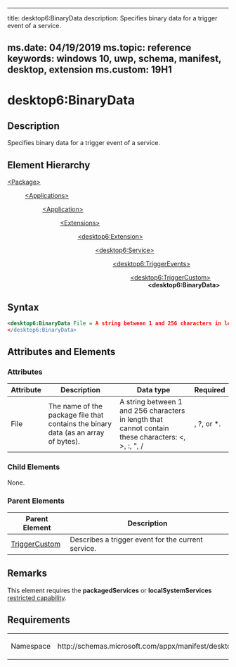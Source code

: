 ﻿---

title: desktop6:BinaryData
description: Specifies binary data for a trigger event of a service.

ms.date: 04/19/2019
ms.topic: reference
keywords: windows 10, uwp, schema, manifest, desktop, extension 
ms.custom: 19H1
---

# desktop6:BinaryData

## Description

Specifies binary data for a trigger event of a service.

## Element Hierarchy
<dl>
<dt><a href="element-package.md">&lt;Package&gt;</a></dt>
<dd>
<dl>
<dt><a href="element-applications.md">&lt;Applications&gt;</a></dt>
<dd>
<dl>
<dt><a href="element-application.md">&lt;Application&gt;</a></dt>
<dd>
<dl>
<dt><a href="element-1-extensions.md">&lt;Extensions&gt;</a></dt>
<dd>
<dl>
<dt><a href="element-desktop6-extension.md">&lt;desktop6:Extension&gt;</a></dt>
<dd>
<dl>
<dt><a href="element-desktop6-service.md">&lt;desktop6:Service&gt;</a></dt>
<dd>
<dl>
<dt><a href="element-desktop6-triggerevents.md">&lt;desktop6:TriggerEvents&gt;</a></dt>
<dd>
<dl>
<dt><a href="element-desktop6-triggercustom.md">&lt;desktop6:TriggerCustom&gt;</a></dt>
<dd><b>&lt;desktop6:BinaryData&gt;</b></dd>
</dl>
</dd>
</dl>
</dd>
</dl>
</dd>
</dl>
</dd>
</dl>
</dd>
</dl>
</dd>
</dl>
</dd>
</dl>


## Syntax
```xml
<desktop6:BinaryData File = A string between 1 and 256 characters in length that cannot contain these characters: <, >, :, ", |, ?, or *. >
</desktop6:BinaryData>
```

## Attributes and Elements

### Attributes

| Attribute | Description | Data type | Required |
|-----------|-------------|-----------|----------|
| File | The name of the package file that contains the binary data (as an array of bytes). | A string between 1 and 256 characters in length that cannot contain these characters: <, >, :, ", /|, ?, or *. | Yes |


### Child Elements

None.

### Parent Elements

| Parent Element | Description |
|---------------|-------------|
| [TriggerCustom](element-desktop6-triggercustom.md) | Describes a trigger event for the current service. |  


## Remarks

This element requires the **packagedServices** or **localSystemServices** [restricted capability](https://docs.microsoft.com/windows/uwp/packaging/app-capability-declarations#restricted-capabilities).


## Requirements

<table>
<colgroup>
<col width="50%" />
<col width="50%" />
</colgroup>
<tbody>
<tr class="odd">
<td><p>Namespace</p></td>
<td><p>http://schemas.microsoft.com/appx/manifest/desktop/windows10/6</p></td>
</tr>
</tbody>
</table>
